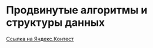 # Продвинутые алгоритмы и структуры данных

[Ссылка на Яндекс.Контест](https://contest.yandex.ru/contest/61238/problems)
